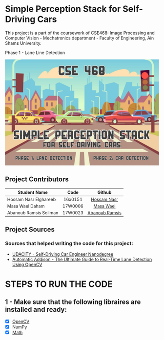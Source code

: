 # Simple Perception Stack for Self-Driving Cars
This project is a part of the coursework of CSE468: Image Processing and Computer Vision - Mechatronics department - Faculty of Engineering, Ain Shams University.

Phase 1 - Lane Line Detection

![alt text](https://github.com/hossamnasri/Simple-Perception-Stack-for-Self-Driving-Cars/blob/main/README_Cover_Image.jpeg)


## Project Contributors

| Student Name    |      Code     |    Github  |
|----------|:-------------:|:-------------:|
| Hossam Nasr Elghareeb |  16x0151 | [Hossam Nasr](https://github.com/hossamnasri)     |
| Masa Wael Daham |   17W0006  | [Masa Wael](https://github.com/masawael)   |
| Abanoub Ramsis Soliman  | 17W0023 | [Abanoub Ramsis](https://github.com/abanoubramsis) |

## Project Sources
### Sources that helped writing the code for this project:
- [UDACITY - Self-Driving Car Engineer Nanodegree](https://www.udacity.com/course/self-driving-car-engineer-nanodegree--nd0013)
- [Automatic Addison - The Ultimate Guide to Real-Time Lane Detection Using OpenCV](https://automaticaddison.com/the-ultimate-guide-to-real-time-lane-detection-using-opencv/?fbclid=IwAR3Lrn22O_r4LdAU-KLEXVvy2-1IZShyvCuQk_BKgOBnP7VZaYoEC3aSF-4#Calculate_Lane_Line_Curvature)


# STEPS TO RUN THE CODE

 ## 1 - Make sure that the following libraires are installed and ready:
- [x] [OpenCV](https://opencv.org/releases/)
- [x] [NumPy](https://numpy.org/install/)
- [x] [Math](https://www.codegrepper.com/code-examples/shell/how+to+install+math+module+in+python)
